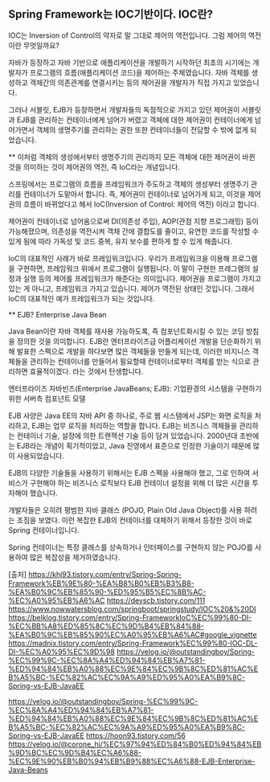 

## Spring Framework는 IOC기반이다. IOC란?

IOC는 Inversion of Control의 약자로 말 그대로 제어의 역전입니다. 그럼 제어의 역전이란 무엇일까요?     


자바가 등장하고 자바 기반으로 애플리케이션을 개발하기 시작하던 최초의 시기에는 개발자가 프로그램의 흐름(애플리케이션 코드)을 제어하는 주체였습니다.
자바 객체를 생성하고 객체간의 의존관계를 연결시키는 등의 제어권을 개발자가 직접 가지고 있었습니다. 

그러나 서블릿, EJB가 등장하면서 개발자들의 독점적으로 가지고 있던 제어권이 서블릿과 EJB를 관리하는 컨테이너에게 넘어가 버렸고
객체에 대한 제어권이 컨테이너에게 넘어가면서 객체의 생명주기를 관리하는 권한 또한 컨테이너들이 전담할 수 밖에 없게 되었습니다. 

** 이처럼 객체의 생성에서부터 생명주기의 관리까지 모든 객체에 대한 제어권이 바뀐것을 의미하는 것이 제어권의 역전, 즉 IoC라는 개념입니다.

스프링에서는 프로그램의 흐름을 프레임워크가 주도하고 객체의 생성부터 생명주기 관리를 컨테이너가 도맡아서 합니다.
즉, 제어권이 컨테이너로 넘어가게 되고, 이것을 제어권의 흐름이 바뀌었다고 해서 IoC(Inversion of Control: 제어의 역전) 이라고 합니다.

제어권이 컨테이너로 넘어옴으로써 DI(의존성 주입), AOP(관점 지향 프로그래밍) 등이 가능해졌으며,
의존성을 역전시켜 객채 간에 결합도를 줄이고, 유연한 코드를 작성할 수 있게 됨에 따라 가독성 및 코드 중복, 유지 보수를 편하게 할 수 있게 해줍니다. 

IoC의 대표적인 사례가 바로 프레임워크입니다. 우리가 프레임워크을 이용해 프로그램을 구현하면, 프레임워크 위에서 프로그램이 실행됩니다. 
이 말이 구현한 프레그램의 설정과 실행 등의 제어를 프레임워크가 해준다는 의미입니다. 
제어권을 프로그램이 가지고 있는 게 아니고, 프레임워크 가지고 있습니다. 제어가 역전된 상태인 것입니다. 그래서 IoC의 대표적인 예가 프레임워크가 되는 것입니다.

 

** EJB? Enterprise Java Bean

Java Bean이란 자바 객체를 재사용 가능하도록, 즉 컴포넌트화시킬 수 있는 코딩 방침을 정의한 것을 의미합니다.
EJB란 엔터프라이즈급 어플리케이션 개발을 단순화하기 위해 발표한 스펙으로 개발을 하다보면 많은 객체들을 만들게 되는데, 이러한 비지니스 객체들을 관리하는 컨테이너를 만들어서
필요할때 컨테이너로부터 객체를 받는 식으로 관리하면 효율적이겠다. 라는 것에서 탄생합니다.

엔터프라이즈 자바빈즈(Enterprise JavaBeans; EJB): 기업환경의 시스템을 구현하기 위한 서버측 컴포넌트 모델

EJB 사양은 Java EE의 자바 API 중 하나로, 주로 웹 시스템에서 JSP는 화면 로직을 처리하고, EJB는 업무 로직을 처리하는 역할을 합니다.
EJB는 비즈니스 객체들을 관리하는 컨테이너 기술, 설정에 의한 트랜잭션 기술 등이 담겨 있었습니다.
2000년대 초반에는 EJB라는 개념이 획기적이었고, Java 진영에서 표준으로 인정한 기술이기 때문에 많이 사용되었습니다.

EJB의 다양한 기술들을 사용하기 위해서는 EJB 스펙을 사용해야 했고, 그로 인하여 서비스가 구현해야 하는 비즈니스 로직보다 EJB 컨테이너 설정을 위해 더 많은 시간을 투자해야 했습니다.

개발자들은 오히려 평범한 자바 클래스 (POJO, Plain Old Java Object)를 사용 하려는 조짐을 보였다.
이런 복잡한 EJB의 컨테이너를 대체하기 위해서 등장한 것이 바로 Spring 컨테이너입니다.

Spring 컨테이너는 특정 클래스를 상속하거나 인터페이스를 구현하지 않는 POJO를 사용하여 많은 복잡성을 제거하였습니다.



[출처] https://khj93.tistory.com/entry/Spring-Spring-Framework%EB%9E%80-%EA%B8%B0%EB%B3%B8-%EA%B0%9C%EB%85%90-%ED%95%B5%EC%8B%AC-%EC%A0%95%EB%A6%AC
https://devscb.tistory.com/111
https://www.nowwatersblog.com/springboot/springstudy/IOC%20&%20DI
https://belklog.tistory.com/entry/Spring-FrameworkIoC%EC%99%80-DI-%EC%BB%A8%ED%85%8C%EC%9D%B4%EB%84%88-%EA%B0%9C%EB%85%90%EC%A0%95%EB%A6%AC#google_vignette
https://madnix.tistory.com/entry/Spring-Framework%EC%99%80-IOC-DL-DI-%EC%A0%95%EC%9D%98
https://velog.io/@outstandingboy/Spring-%EC%99%9C-%EC%8A%A4%ED%94%84%EB%A7%81-%ED%94%84%EB%A0%88%EC%9E%84%EC%9B%8C%ED%81%AC%EB%A5%BC-%EC%82%AC%EC%9A%A9%ED%95%A0%EA%B9%8C-Spring-vs-EJB-JavaEE

https://velog.io/@outstandingboy/Spring-%EC%99%9C-%EC%8A%A4%ED%94%84%EB%A7%81-%ED%94%84%EB%A0%88%EC%9E%84%EC%9B%8C%ED%81%AC%EB%A5%BC-%EC%82%AC%EC%9A%A9%ED%95%A0%EA%B9%8C-Spring-vs-EJB-JavaEE
https://hoon93.tistory.com/56
https://velog.io/@corone_hi/%EC%97%94%ED%84%B0%ED%94%84%EB%9D%BC%EC%9D%B4%EC%A6%88-%EC%9E%90%EB%B0%94%EB%B9%88%EC%A6%88-EJB-Enterprise-Java-Beans